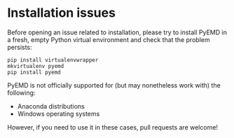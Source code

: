Installation issues
===================

Before opening an issue related to installation, please try to install PyEMD in
a fresh, empty Python virtual environment and check that the problem persists:

```shell
pip install virtualenvwrapper
mkvirtualenv pyemd
pip install pyemd
```

PyEMD is not officially supported for (but may nonetheless work with) the following:

- Anaconda distributions
- Windows operating systems

However, if you need to use it in these cases, pull requests are welcome!
